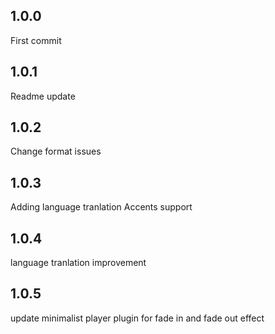 ## 1.0.0
First commit
## 1.0.1
Readme update
## 1.0.2
Change format issues
## 1.0.3
Adding language tranlation
Accents support
## 1.0.4
language tranlation improvement
## 1.0.5
update minimalist player plugin for fade in and fade out effect